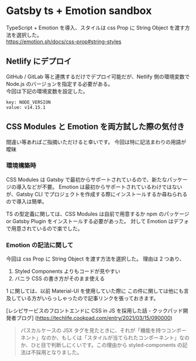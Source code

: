 # Gatsby ts + Emotion sandbox

TypeScript + Emotion を導入、スタイルは css Prop に String Object を渡す方法を選択した。  
https://emotion.sh/docs/css-prop#string-styles

## Netlify にデプロイ

GitHub / GitLab 等と連携するだけでデプロイ可能だが、Netlify 側の環境変数で Node.js のバージョンを指定する必要がある。  
今回は下記の環境変数を設定した。

```
key: NODE_VERSION
value: v14.15.1
```

## CSS Modules と Emotion を両方試した際の気付き

間違い等あればご指摘いただけると幸いです。
今回は特に記法まわりの用語が曖昧

### 環境構築時

CSS Modules は Gatsby で最初からサポートされているので、新たなパッケージの導入などが不要。
Emotion は最初からサポートされているわけではないが、Gatsby CLI でプロジェクトを作成する際にインストールするか尋ねられるので導入は簡単。

TS の型定義に関しては、CSS Modules は自前で用意するか npm のパッケージ or Gatsby Plugin をインストールする必要があった。
対して Emotion はデフォで用意されているので楽でした。

### Emotion の記法に関して

今回は css Prop に String Object を渡す方法を選択した。
理由は 2 つあり、

1. Styled Components よりもコードが見やすい
2. バニラ CSS の書き方がそのまま使える

1 に関しては、以前 Material-UI を使用していた際に
この件に関しては他にも言及している方がいらっしゃったので記事リンクを張っておきます。

[レシピサービスのフロントエンドに CSS in JS を採用した話 - クックパッド開発者ブログ]
(https://techlife.cookpad.com/entry/2021/03/15/090000)

> パスカルケースの JSX タグを見たときに、それが「機能を持つコンポーネント」なのか、もしくは「スタイルが当てられたコンポーネント」なのか、ひと目で判断しにくいです。この理由から styled-components の記法は不採用となりました。
